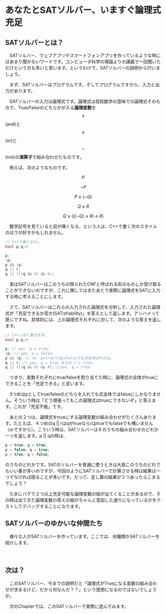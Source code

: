 # あなたとSATソルバー、いますぐ論理式充足
## SATソルバーとは？

　SATソルバー、ウェブアプリやスマートフォンアプリを作っているような時にはあまり聞かないワードです。コンピュータ科学の理論よりの講義で一回聞いただけという方も多いと思います。というわけで、SATソルバーの説明から行いましょう。

　まず、SATソルバーはプログラムです。そしてプログラムですから、入力と出力があります。

　SATソルバーの入力は論理式です。論理式は高校数学の意味での論理式そのもので、True/Falseのどちらかが入る**論理変数**を$$\land$$(and)と$$\lor$$(or)と$$\lnot$$(not)の**演算子**で組み合わせたものです。

　例えば、次のようなものです。


$$ P $$

$$ \lnot P $$

$$ P \land (\lnot Q) $$

$$ Q \lor R $$

$$ Q \lor ( ( (\lnot Q) \land R ) \land R ) $$

　数学記号を見ていると目が痛くなる、という人は、C++で書く次のスタイルのほうが好きかもしれません。

```c++
// C++で書くなら…
bool p,q,r;

p;
!p;
p && !p;
q || r;
q || ((!q && r) && r);
```

　実はSATソルバーはこのうちの限られたCNFと呼ばれる形のものしか受け取ることができないのですが、これに関してはまたあとで実際に論理式をSATに入力する時に考えることにします。

　さて、SATソルバーはこれらの入力された論理式を分析して、入力された論理式が「充足できるか否か(SATisfiability)」を答えとして返します。アッハイって感じですね。具体的には、上の論理式それぞれに対して、次のような答えを返します。

```c++
// C++っぽく書きます。
bool p,q,r;

p; // yes. p = true;
!p; // yes. p = false;
p && !p; // no. p=trueでもp=falseでも式全体はfalse。
q || r; // yes. q = true または r = true。
q || ((!q && r) && r); //yes. q = true。
```

　つまり、変数それぞれにtrue/falseを割り当てた時に、論理式の全体がtrueにできることを「充足できる」と言います。

　3つめはpとしてtrue/falseのどちらを入れても式全体ではfalseにしかなりません。そういう時は「どう頑張ってもこの論理式はtrueにできないぞ」と答えます。これが「充足不能」です。

　あとの２つは、論理式をtrueにする論理変数の組み合わせがたくさんあります。たとえば、４つめのq || rはqがtrueならrはtrueでもfalseでも構いません（orですから）。こういう時は、SATソルバーはそのうちの組み合わせのどれか一つを返します。p || qの時は、
　
```c++
p = true; q = true;
p = false; q = true;
p = true; q = false;
```

のうちのどれかです。SATのソルバーを普通に使うときは大抵このうちのどれでもいい事が多いのですが、今回のようにSATソルバーで計算させる時は結果は一つでなければ困ることが多いです。だって、足し算の結果が２つあったらこまるでしょう？

　たまにバグで２つ以上充足可能な論理変数の組が出てくることがあるので、その時は出てきた論理変数の答えの組がちゃんと意図した通りになっているかをテストしてデバッグすることになります。

## SATソルバーのゆかいな仲間たち

　様々な人がSATソルバーを作っています。ここでは、何種類かSATソルバーを紹介します。

　

## 次は？
　このSATソルバー、今までの説明だと「論理式がTrueになる変数の組み合わせが求まるけど、だから何なんだ？？」という感想になるのではないでしょうか。

　次のChapterでは、このSATソルバーで実際に遊んでみます。
